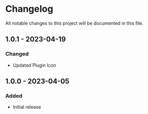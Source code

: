 # Changelog

All notable changes to this project will be documented in this file.

## 1.0.1 - 2023-04-19

### Changed
- Updated Plugin Icon

## 1.0.0 - 2023-04-05

### Added
- Initial release